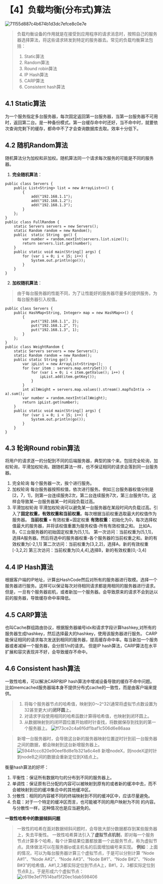 # 【4】负载均衡(分布式)算法
![71155d887c4b674b1d3dc7efce8c0e7e](【4】负载均衡(分布式)算法.resources/320BDC24-77CE-45E2-963A-854E59A96682.jpg)
> 负载均衡设备的作用就是在接受到应用程序的请求消息时，按照自己的服务器选择算法，将这些请求转发到特定的服务器去。常见的负载均衡算法包括：
> 1. Static算法
> 2. Random算法
> 3. Round robin算法
> 4. IP Hash算法
> 5. CARP算法
> 6. Consistent hash算法

## 4.1 Static算法
为一个服务指定多台服务器，每次固定返回第一台服务器，当第一台服务器不可用时，返回第二台。是一种备份模式。第一台缓存命中时还好，当不命中时，就要依次查询完剩下的缓存，都命中不了才会查询数据库去取。效率十分低下。

## 4.2 随机Random算法
随机算法分为加权和非加权。随机算法同一个请求每次服务的可能是不同的服务器。
1. **完全随机算法**：

```
public class Servers {
    public List<String> list = new ArrayList<>() {
        {
            add("192.168.1.1");
            add("192.168.1.2");
            add("192.168.1.3");
        }
    };
}
public class FullRandom {
    static Servers servers = new Servers();
    static Random random = new Random();
    public  static String  go() {
        var number = random.nextInt(servers.list.size());
        return servers.list.get(number);
    }
    public static void main(String[] args) {
        for (var i = 0; i < 15; i++) {
            System.out.println(go());
        }
    }
}
```

2. **加权随机算法**：
> 由于每台服务器的性能不同，为了让性能好的服务器尽量多的提供服务，为每台服务器引入权值。
```
public class Servers {
    public HashMap<String, Integer> map = new HashMap<>() {
        {
            put("192.168.1.1", 2);
            put("192.168.1.2", 7);
            put("192.168.1.3", 1);
        }
    };
}
public class WeightRandom {
    static Servers servers = new Servers();
    static Random random = new Random();
    public static String go() {
        var ipList = new ArrayList<String>();
        for (var item : servers.map.entrySet()) {
            for (var i = 0; i < item.getValue(); i++) {
                ipList.add(item.getKey());
            }
        }
        int allWeight = servers.map.values().stream().mapToInt(a -> a).sum();
        var number = random.nextInt(allWeight);
        return ipList.get(number);
    }
    public static void main(String[] args) {
        for (var i = 0; i < 15; i++) {
            System.out.println(go());
        }
    }
}
```

## 4.3 轮询Round robin算法
将用户的请求逐一的分配到不同的后端服务器，典型的挨个来。包括完全轮询，加权轮询，平滑加权轮询。跟随机算法一样，也不保证相同的请求会落到同一台服务器。
1. 完全轮询
每个服务器一次，挨个进行服务。
2. 加权轮询
每台服务器按照权值，依次进行服务。例如三台服务器权值分别是[2，7，1]，则第一台连续服务2次，第二台连续服务7次，第三台服务1次。这样会导致某一台服务器某一时间段负载过高。
3. 平滑加权轮询
平滑加权轮询可以避免某一台服务器在某段时间内负载过高。引入了**固定权重，有效权重和当前权重**。每次根据当前权重选取最大的权值作为服务器。
**当前权重** = 有效权重+固定权重
**有效权重**：初始化为0，每次选择权值最大的服务器，并将该权值重置为服务权值-所有有效权值之和。
比如A，B，C三台服务器的初始固定权重为[5,1,1]。
第一次访问：当前权重为[5,1,1]，选择A服务器。然后将选中的服务器权重-各个服务器的当前权重之和。新的有效权重为[-2,1,1]
第二次访问：当前权重为[3,2,2]，选择A，新的有效权重[-3,2,2]
第三次访问：当前权重为[0,4,4],选择B，新的有效权重[0,-3,4]

## 4.4 IP Hash算法
根据客户端的IP地址，计算出HashCode然后对所有的服务器进行取模。选择一个服务器进行服务。这样可以保证每次对待相同请求都是用相同的服务器进行请求。
但是，一旦有个服务器宕机，或者新加一个服务器。会导致原来的请求不会到达以前的服务器，导致缓存命中率降低。

## 4.5 CARP算法
也叫Cache群组路由协议，根据服务器编号idx和请求字段计算hashkey,对所有的服务器生成hashkey，然后选择最大的hashkey，使用该服务器进行服务。
CARP能保证相同的请求每次发送到相同的服务器，提高缓存命中率。每当新加一个服务器或者减掉一个服务器，会分担1/n的请求。
但是IP hash算法，CARP算法在水平扩展和容灾表现并不好，会导致缓存不命中。


## 4.6 Consistent hash算法
一致性哈希，可以解决CARP和IP hash算法中增减设备导致的缓存不命中问题。比如memcached服务器端本身不提供分布式cache的一致性，而是由客户端来提供。
> 1. 将每个服务器节点的哈希值，映射到0～2^32(通常将虚拟节点数设置为32甚至更大)的**闭环圆**上。
> 2. 对请求字段使用相同的哈希函数计算得哈希值，也映射到闭环圆上。
> 3. 从数据映射到的闭环圆位置开始顺时针查找，将数据保存到找到的第一个服务器上。
![ff73ce2c4a6f6df1baf1c506d6e86aaa](【4】负载均衡(分布式)算法.resources/12B7553E-4170-4BDD-A014-B01B7ED601F7.png)

> 新增一台服务器时，会导致这台新的服务器映射位置逆时针到前一台服务器之间的数据，都会映射到这台新增服务器上。
![5944fccc820e90eef8d8e1b321a6c4e8](【4】负载均衡(分布式)算法.resources/97E17318-DE25-419F-8805-F3E132046B72.png)
> 新增nodeX，则nodeX逆时针到nodeB之间的数据会重新定位到X结点上。

衡量hash算法的好坏：
1. 平衡性：保证所有数据均匀的分布到不同的服务器上。
2. 单调性：保证原有已分配的内容可以被映射到原有的或者新的缓冲中去，而不会被映射到旧的缓冲集合中的其他缓冲区。
3. 分散性：相同的内容被不同的终端映射到不同的缓冲区中，应该尽量避免。
4. 负载：对于一个特定的缓冲区而言，也可能被不同的用户映射为不同 的内容。与分散性一样，这种情况也是应当避免的。

**一致性哈希中的数据倾斜问题**
> 一致性的哈希在面对数据倾斜问题时，会导致大部分数据都存到某些服务器上，失去平衡性。
> 一致性哈希算法引入了**虚拟节点机制**，即对每一个服务节点计算多个哈希，每个计算结果位置都放置一个此服务节点，称为虚拟节点。具体做法可以在服务器ip或主机名的后面增加编号来实现。
> **例如**：上面的情况，可以为每台服务器计算三个虚拟节点，于是可以分别计算 “Node A#1”、“Node A#2”、“Node A#3”、“Node B#1”、“Node B#2”、“Node B#3”的哈希值，A#1,2,3都实际定位到节点A上，B#1，2，3都实际定位到节点B上。于是形成六个虚拟节点：
![c619e3ef7f514baf5f20ec1dab598406](【4】负载均衡(分布式)算法.resources/0C99CB33-3797-4ADF-8E5C-25E8230696AB.png)
